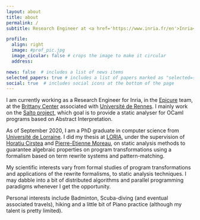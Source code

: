 ```yaml
---
layout: about
title: about
permalink: /
subtitle: Research Engineer at <a href='https://www.inria.fr/en'>Inria</a> Rennes

profile:
  align: right
  image: #prof_pic.jpg
  image_cicular: false # crops the image to make it circular
  address:

news: false  # includes a list of news items
selected_papers: true # includes a list of papers marked as "selected={true}"
social: true  # includes social icons at the bottom of the page
---
```


I am currently working as a Research Engineer for Inria, in the [Epicure](https://team.inria.fr/epicure/) team, at the [Brittany Center](https://www.inria.fr/en/inria-centre-rennes-university) associated with [Université de Rennes](https://www.univ-rennes.fr/en). I mainly work on the [Salto project](https://salto.gitlabpages.inria.fr/), which goal is to provide a static analyser for OCaml programs based on Abstract Interpretation.

As of September 2020, I am a PhD graduate in computer science from [Université de Lorraine](https://www.univ-lorraine.fr/en/univ-lorraine). I did my thesis at [LORIA](https://www.loria.fr/en), under the supervision of [Horatiu Cirstea](https://members.loria.fr/HCirstea) and [Pierre-Etienne Moreau](https://sites.google.com/a/depinfonancy.net/pem), on static analysis methods to guarantee algebraic properties on program transformations using a formalism based on term rewrite systems and pattern-matching.

My scientific interests vary from formal studies of program transformations and applications of the rewrite formalisms, to static analysis techniques. I may dabble into a bit of distributed algorithms and parallel programming paradigms whenever I get the opportunity.

Personal interests include Badminton, Scuba-diving (and eventual associated travels), hiking and a little bit of Piano practice (although my talent is pretty limited).
